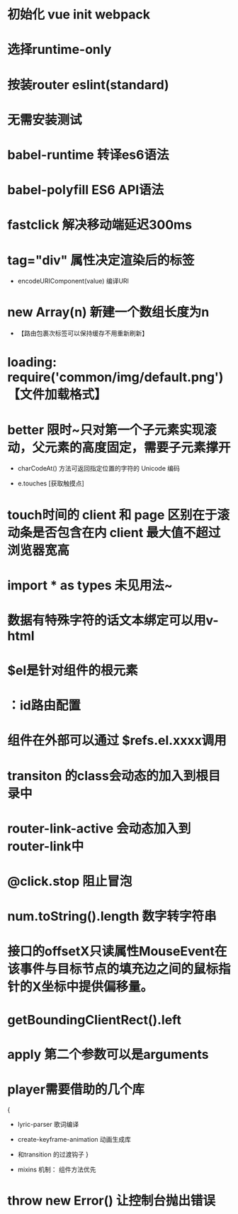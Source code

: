 # 初始化 vue init webpack <name>
# 选择runtime-only
# 按装router eslint(standard) 
# 无需安装测试
# babel-runtime  转译es6语法
# babel-polyfill ES6 API语法
# fastclick 解决移动端延迟300ms
# tag="div" 属性决定渲染后的标签
- encodeURIComponent(value) 编译URl

# new Array(n) 新建一个数组长度为n
-  <keep-alive>
      <router-view/>
    </keep-alive>  【路由包裹次标签可以保持缓存不用重新刷新】

# loading: require('common/img/default.png') 【文件加载格式】
# better 限时~只对第一个子元素实现滚动，父元素的高度固定，需要子元素撑开

- charCodeAt() 方法可返回指定位置的字符的 Unicode 编码

- e.touches [获取触摸点]
# touch时间的 client 和 page 区别在于滚动条是否包含在内 client 最大值不超过浏览器宽高

# import * as types 未见用法~

# 数据有特殊字符的话文本绑定可以用v-html
#  $el是针对组件的根元素
# ：id路由配置
# 组件在外部可以通过 $refs.el.xxxx调用

# transiton 的class会动态的加入到根目录中
# router-link-active 会动态加入到router-link中

# @click.stop 阻止冒泡

# num.toString().length 数字转字符串

# 接口的offsetX只读属性MouseEvent在该事件与目标节点的填充边之间的鼠标指针的X坐标中提供偏移量。 

# getBoundingClientRect().left

# apply 第二个参数可以是arguments


# player需要借助的几个库   
{
  - lyric-parser  歌词编译
  - create-keyframe-animation   动画生成库
  - 和transition 的过渡钩子
}

- mixins 机制： 组件方法优先

# throw new Error() 让控制台抛出错误
